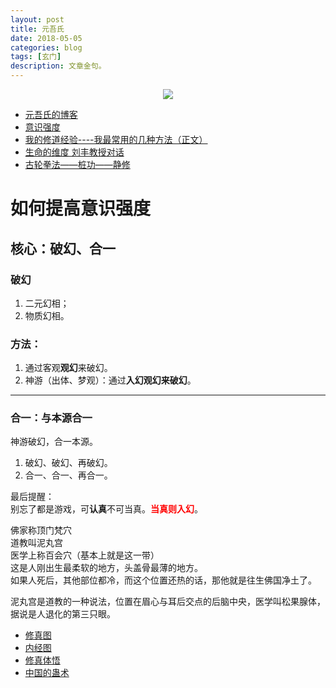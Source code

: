 ```yaml
---
layout: post
title: 元吾氏
date: 2018-05-05
categories: blog
tags: [玄门]
description: 文章金句。
---
```


<center>
    <p><img src="http://wx1.sinaimg.cn/large/005IPc5ngy1frrh2x30j3j30ec075wf0.jpg" align="center"></p>
</center>


- [元吾氏的博客](http://blog.sina.cn/dpool/blog/1ness#type=-1)
- [意识强度](http://blog.sina.cn/dpool/blog/s/blog_68ee10ad0102xii3.html?type=-1)
- [我的修道经验----我最常用的几种方法（正文）](http://www.xuelingxiu.com/yuanwushi/nMJVFn.html)
- [生命的维度 刘丰教授对话](http://www.lukou.com/userfeed/9814941)
- [古轮拳法——桩功——静修](http://blog.sina.cn/dpool/blog/s/blog_14ecb779d0102ws27.html)


# 如何提高意识强度
## 核心：破幻、合一

### 破幻
1. 二元幻相；
1. 物质幻相。


### 方法：
1. 通过客观**观幻**来破幻。
1. 神游（出体、梦观）：通过**入幻观幻来破幻**。

----

### 合一：与本源合一
神游破幻，合一本源。
1. 破幻、破幻、再破幻。
1. 合一、合一、再合一。


最后提醒：<br>
别忘了都是游戏，可**认真**不可当真。<font color="#FF0000"><b>当真则入幻</b></font>。


佛家称顶门梵穴<br>
道教叫泥丸宫<br>
医学上称百会穴（基本上就是这一带）<br>
这是人刚出生最柔软的地方，头盖骨最薄的地方。<br>
如果人死后，其他部位都冷，而这个位置还热的话，那他就是往生佛国净土了。

泥丸宫是道教的一种说法，位置在眉心与耳后交点的后脑中央，医学叫松果腺体，据说是人退化的第三只眼。
- [修真图](https://gss0.baidu.com/-fo3dSag_xI4khGko9WTAnF6hhy/zhidao/pic/item/91529822720e0cf301ba1f930c46f21fbe09aa0d.jpg)
- [内经图](http://blog.sina.com.cn/s/blog_5efd60e50102w035.html)
- [修真体悟](http://www.laozongyi.com/yswh/207185.html)
- [中国的蛊术](https://www.bilibili.com/video/av22713808)

